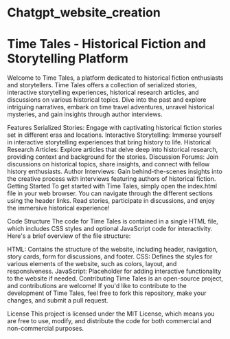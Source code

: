 # Chatgpt_website_creation
# Time Tales - Historical Fiction and Storytelling Platform
Welcome to Time Tales, a platform dedicated to historical fiction enthusiasts and storytellers. Time Tales offers a collection of serialized stories, interactive storytelling experiences, historical research articles, and discussions on various historical topics. Dive into the past and explore intriguing narratives, embark on time travel adventures, unravel historical mysteries, and gain insights through author interviews.

Features
Serialized Stories: Engage with captivating historical fiction stories set in different eras and locations.
Interactive Storytelling: Immerse yourself in interactive storytelling experiences that bring history to life.
Historical Research Articles: Explore articles that delve deep into historical research, providing context and background for the stories.
Discussion Forums: Join discussions on historical topics, share insights, and connect with fellow history enthusiasts.
Author Interviews: Gain behind-the-scenes insights into the creative process with interviews featuring authors of historical fiction.
Getting Started
To get started with Time Tales, simply open the index.html file in your web browser. You can navigate through the different sections using the header links. Read stories, participate in discussions, and enjoy the immersive historical experience!

Code Structure
The code for Time Tales is contained in a single HTML file, which includes CSS styles and optional JavaScript code for interactivity. Here's a brief overview of the file structure:

HTML: Contains the structure of the website, including header, navigation, story cards, form for discussions, and footer.
CSS: Defines the styles for various elements of the website, such as colors, layout, and responsiveness.
JavaScript: Placeholder for adding interactive functionality to the website if needed.
Contributing
Time Tales is an open-source project, and contributions are welcome! If you'd like to contribute to the development of Time Tales, feel free to fork this repository, make your changes, and submit a pull request.

License
This project is licensed under the MIT License, which means you are free to use, modify, and distribute the code for both commercial and non-commercial purposes.
